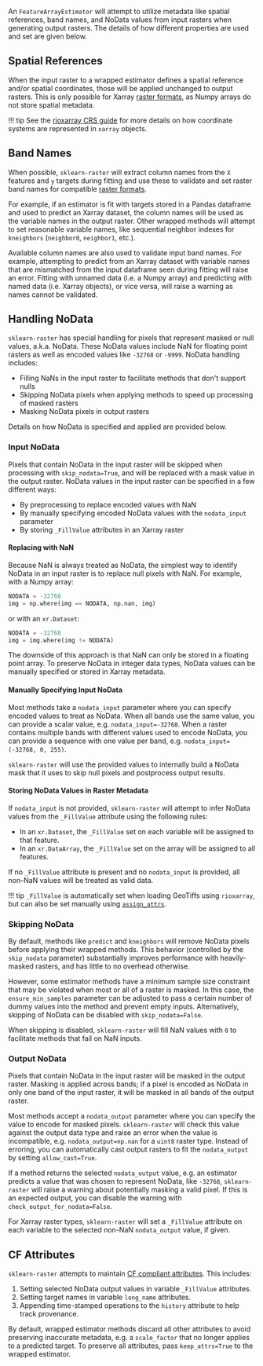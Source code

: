An `FeatureArrayEstimator` will attempt to utilize metadata like spatial references, band names, and NoData values from input rasters when generating output rasters. The details of how different properties are used and set are given below.

## Spatial References

When the input raster to a wrapped estimator defines a spatial reference and/or spatial coordinates, those will be applied unchanged to output rasters. This is only possible for Xarray [raster formats](raster_formats.md), as Numpy arrays do not store spatial metadata.

!!! tip
    See the [rioxarray CRS guide](https://corteva.github.io/rioxarray/stable/getting_started/crs_management.html) for more details on how coordinate systems are represented in `xarray` objects.

## Band Names

When possible, `sklearn-raster` will extract column names from the `X` features and `y` targets during fitting and use these to validate and set raster band names for compatible [raster formats](raster_formats.md).

For example, if an estimator is fit with targets stored in a Pandas dataframe and used to predict an Xarray dataset, the column names will be used as the variable names in the output raster. Other wrapped methods will attempt to set reasonable variable names, like sequential neighbor indexes for `kneighbors` (`neighbor0`, `neighbor1`, etc.). 

Available column names are also used to validate input band names. For example, attempting to predict from an Xarray dataset with variable names that are mismatched from the input dataframe seen during fitting will raise an error. Fitting with unnamed data (i.e. a Numpy array) and predicting with named data (i.e. Xarray objects), or vice versa, will raise a warning as names cannot be validated.

## Handling NoData

`sklearn-raster` has special handling for pixels that represent masked or null values, a.k.a. NoData. These NoData values include NaN for floating point rasters as well as encoded values like `-32768` or `-9999`. NoData handling includes:

- Filling NaNs in the input raster to facilitate methods that don't support nulls
- Skipping NoData pixels when applying methods to speed up processing of masked rasters
- Masking NoData pixels in output rasters

Details on how NoData is specified and applied are provided below.

### Input NoData

Pixels that contain NoData in the input raster will be skipped when processing with `skip_nodata=True`, and will be replaced with a mask value in the output raster. NoData values in the input raster can be specified in a few different ways:

- By preprocessing to replace encoded values with NaN
- By manually specifying encoded NoData values with the `nodata_input` parameter
- By storing `_FillValue` attributes in an Xarray raster

#### Replacing with NaN

Because NaN is always treated as NoData, the simplest way to identify NoData in an input raster is to replace null pixels with NaN. For example, with a Numpy array:

```python
NODATA = -32768
img = np.where(img == NODATA, np.nan, img)
```

or with an `xr.Dataset`:

```python
NODATA = -32768
img = img.where(img != NODATA)
```

The downside of this approach is that NaN can only be stored in a floating point array. To preserve NoData in integer data types, NoData values can be manually specified or stored in Xarray metadata.

#### Manually Specifying Input NoData

Most methods take a `nodata_input` parameter where you can specify encoded values to treat as NoData. When all bands use the same value, you can provide a scalar value, e.g. `nodata_input=-32768`. When a raster contains multiple bands with different values used to encode NoData, you can provide a sequence with one value per band, e.g. `nodata_input=(-32768, 0, 255)`.

`sklearn-raster` will use the provided values to internally build a NoData mask that it uses to skip null pixels and postprocess output results.

#### Storing NoData Values in Raster Metadata

If `nodata_input` is not provided, `sklearn-raster` will attempt to infer NoData values from the `_FillValue` attribute using the following rules:

- In an `xr.Dataset`, the `_FillValue` set on each variable will be assigned to that feature.
- In an `xr.DataArray`, the `_FillValue` set on the array will be assigned to all features.

If no `_FillValue` attribute is present and no `nodata_input` is provided, all non-NaN values will be treated as valid data.

!!! tip
    `_FillValue` is automatically set when loading GeoTiffs using `rioxarray`, but can also be set manually using [`assign_attrs`](https://docs.xarray.dev/en/latest/generated/xarray.DataArray.assign_attrs.html).

### Skipping NoData

By default, methods like `predict` and `kneighbors` will remove NoData pixels before applying their wrapped methods. This behavior (controlled by the `skip_nodata` parameter) substantially improves performance with heavily-masked rasters, and has little to no overhead otherwise. 

However, some estimator methods have a minimum sample size constraint that may be violated when most or all of a raster is masked. In this case, the `ensure_min_samples` parameter can be adjusted to pass a certain number of dummy values into the method and prevent empty inputs. Alternatively, skipping of NoData can be disabled with `skip_nodata=False`.

When skipping is disabled, `sklearn-raster` will fill NaN values with `0` to facilitate methods that fail on NaN inputs.

### Output NoData

Pixels that contain NoData in the input raster will be masked in the output raster. Masking is applied across bands; if a pixel is encoded as NoData in only one band of the input raster, it will be masked in all bands of the output raster.

Most methods accept a `nodata_output` parameter where you can specify the value to encode for masked pixels. `sklearn-raster` will check this value against the output data type and raise an error when the value is incompatible, e.g. `nodata_output=np.nan` for a `uint8` raster type. Instead of erroring, you can automatically cast output rasters to fit the `nodata_output` by setting `allow_cast=True`. 

If a method returns the selected `nodata_output` value, e.g. an estimator predicts a value that was chosen to represent NoData, like `-32768`, `sklearn-raster` will raise a warning about potentially masking a valid pixel. If this is an expected output, you can disable the warning with `check_output_for_nodata=False`.

For Xarray raster types, `sklearn-raster` will set a `_FillValue` attribute on each variable to the selected non-NaN `nodata_output` value, if given.

## CF Attributes

`sklearn-raster` attempts to maintain [CF compliant attributes](https://cfconventions.org/). This includes:

1. Setting selected NoData output values in variable `_FillValue` attributes.
1. Setting target names in variable `long_name` attributes.
1. Appending time-stamped operations to the `history` attribute to help track provenance. 

By default, wrapped estimator methods discard all other attributes to avoid preserving inaccurate metadata, e.g. a `scale_factor` that no longer applies to a predicted target. To preserve all attributes, pass `keep_attrs=True` to the wrapped estimator.